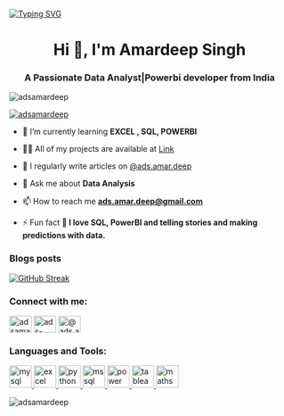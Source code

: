 [![Typing SVG](https://readme-typing-svg.demolab.com/?lines=Hey+Folks;I'm+Amardeep+Singh)](https://git.io/typing-svg)
<h1 align="center">Hi 👋, I'm Amardeep Singh</h1>
<h3 align="center">A Passionate Data Analyst|Powerbi developer from India</h3>

<p align="left"> <img src="https://komarev.com/ghpvc/?username=adsamardeep&label=Profile%20views&color=0e75b6&style=flat" alt="adsamardeep" /> </p>

<p align="left"> <a href="https://x.com/adsamardeep" target="blank"><img src="https://img.shields.io/twitter/follow/adsamardeep?logo=twitter&style=for-the-badge" alt="adsamardeep" /></a> </p>

- 🌱 I’m currently learning **EXCEL , SQL, POWERBI**

- 👨‍💻 All of my projects are available at [Link](Link)

- 📝 I regularly write articles on [@ads.amar.deep](https://medium.com/@ads.amar.deep)

- 💬 Ask me about **Data Analysis**

- 📫 How to reach me **ads.amar.deep@gmail.com**

- ⚡ Fun fact **👀 I love SQL, PowerBI and telling stories and making predictions with data.**

### Blogs posts
<!-- BLOG-POST-LIST:START -->
<!-- BLOG-POST-LIST:END -->

[![GitHub Streak](https://streak-stats.demolab.com?user=adsamardeep&theme=neon-dark)](https://git.io/streak-stats)

<h3 align="left">Connect with me:</h3>
<p align="left">
<a href="https://x.com/adsamardeep" target="blank"><img align="center" src="https://raw.githubusercontent.com/rahuldkjain/github-profile-readme-generator/master/src/images/icons/Social/twitter.svg" alt="adsamardeep" height="30" width="40" /></a>
<a href="https://www.linkedin.com/in/ads-amardeep-singh" target="blank"><img align="center" src="https://raw.githubusercontent.com/rahuldkjain/github-profile-readme-generator/master/src/images/icons/Social/linked-in-alt.svg" alt="ads-amardeep-singh" height="30" width="40" /></a>
<a href="https://medium.com/@ads.amar.deep" target="blank"><img align="center" src="https://raw.githubusercontent.com/rahuldkjain/github-profile-readme-generator/master/src/images/icons/Social/medium.svg" alt="@ads.amar.deep" height="30" width="40" /></a>
</p>

<h3 align="left">Languages and Tools:</h3>
<p align="left"> 
<a href="https://www.mysql.com/" target="_blank" rel="noreferrer"> <img src="https://www.vectorlogo.zone/logos/mysql/mysql-icon.svg" alt="mysql" width="40" height="40"/> </a>
<a href="https://www.microsoft.com/en-us/microsoft-365/excel" target="_blank" rel="noreferrer"> <img src="https://upload.wikimedia.org/wikipedia/commons/3/34/Microsoft_Office_Excel_%282019%E2%80%93present%29.svg" alt="excel" width="40" height="40"/> </a>
<a href="https://www.python.org/" target="_blank" rel="noreferrer"> <img src="https://www.vectorlogo.zone/logos/python/python-icon.svg" alt="python" width="40" height="40"/> </a> 
<a href="https://www.microsoft.com/en-us/sql-server" target="_blank" rel="noreferrer"> <img src="https://www.svgrepo.com/show/303229/microsoft-sql-server-logo.svg" alt="mssql" width="40" height="40"/> </a> 
<a href="https://powerbi.microsoft.com/" target="_blank" rel="noreferrer"> <img src="https://www.vectorlogo.zone/logos/microsoft_powerbi/microsoft_powerbi-icon.svg" alt="power bi" width="40" height="40"/> </a>
<a href="https://www.tableau.com/" target="_blank" rel="noreferrer"> <img src="https://logowik.com/content/uploads/images/tableau-software.jpg" alt="tableau" width="40" height="40"/> </a>
<a href="https://www.khanacademy.org/math" target="_blank" rel="noreferrer"> <img src="https://www.vectorlogo.zone/logos/khanacademy/khanacademy-icon.svg" alt="maths and statistics" width="40" height="40"/> </a>
 </p>

<p><img align="center" src="https://github-readme-stats.vercel.app/api/top-langs?username=adsamardeep&show_icons=true&locale=en&layout=compact" alt="adsamardeep" /></p>
